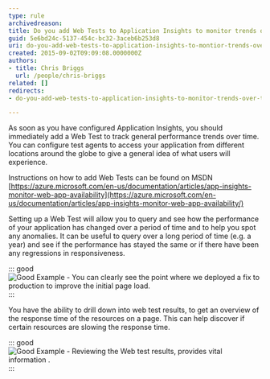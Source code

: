 ```yaml
---
type: rule
archivedreason: 
title: Do you add Web Tests to Application Insights to monitor trends over time?
guid: 5e6bd24c-5137-454c-bc32-3aceb6b253d8
uri: do-you-add-web-tests-to-application-insights-to-montior-trends-over-time
created: 2015-09-02T09:09:08.0000000Z
authors:
- title: Chris Briggs
  url: /people/chris-briggs
related: []
redirects:
- do-you-add-web-tests-to-application-insights-to-monitor-trends-over-time

---
```


As soon as you have configured Application Insights, you should immediately add a Web Test to track general performance trends over time. You can configure test agents to access your application from different locations around the globe to give a general idea of what users will experience.

<!--endintro-->

Instructions on how to add Web Tests can be found on MSDN [https://azure.microsoft.com/en-us/documentation/articles/app-insights-monitor-web-app-availability](https://azure.microsoft.com/en-us/documentation/articles/app-insights-monitor-web-app-availability/)

Setting up a Web Test will allow you to query and see how the performance of your application has  changed over a period of time and to help you spot any anomalies. It can be useful to query over a long period of time (e.g. a year) and see if the performance has stayed the same or if there have been any regressions in responsiveness.


::: good  
![Good Example - You can clearly see the point where we deployed a fix to production to improve the initial page load.](App-Insights-Web-Test.png)  
:::

You have the ability to drill down into web test results, to get an overview of the response time of the resources on a page. This can help discover if certain resources are slowing the response time.


::: good  
![Good Example - Reviewing the Web test results, provides vital information .](App-Insights-Web-Test-drilldown.png)  
:::
